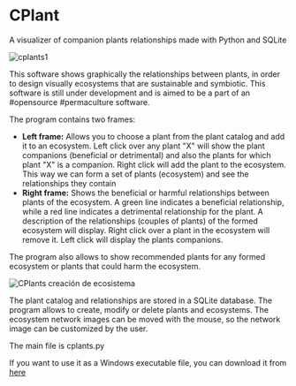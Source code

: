# CPlant
A visualizer of companion plants relationships made with Python and SQLite

![cplants1](https://user-images.githubusercontent.com/49267590/219956809-1fc463ea-96c7-4a7e-834d-488de6ff08bc.png)

This software shows graphically the relationships between plants, in order to design visually ecosystems that are sustainable and symbiotic. This software is still under development and is aimed to be a part of an #opensource #permaculture software.

The program contains two frames:
<ul>
  <li><b>Left frame:</b> Allows you to choose a plant from the plant catalog and add it to an ecosystem. Left click over any plant "X" will show the plant companions (beneficial or detrimental) and also the plants for which plant "X" is a companion. Right click will add the plant to the ecosystem. This way we can form a set of plants (ecosystem) and see the relationships they contain</li>
  
  <li><b>Right frame:</b> Shows the beneficial or harmful relationships between plants of the ecosystem. A green line indicates a beneficial relationship, while a red line indicates a detrimental relationship for the plant. A description of the relationships (couples of plants) of the formed ecosystem will display.
Right click over a plant in the ecosystem will remove it. Left click will display the plants companions.
</li>
</ul>
The program also allows to show recommended plants for any formed ecosystem or plants that could harm the ecosystem.

![CPlants creación de ecosistema](https://user-images.githubusercontent.com/49267590/217051260-1c25f10c-9b2a-4b14-a579-c42bfcae5dea.png)

The plant catalog and relationships are stored in a SQLite database. The program allows to create, modify or delete plants and ecosystems.
The ecosystem network images can be moved with the mouse, so the network image can be customized by the user.

The main file is cplants.py

If you want to use it as a Windows executable file, you can download it from <a href="https://drive.google.com/drive/folders/1F1bidC26IPDtMy7XihU498Eys028yHLF?usp=sharing">here</a>

